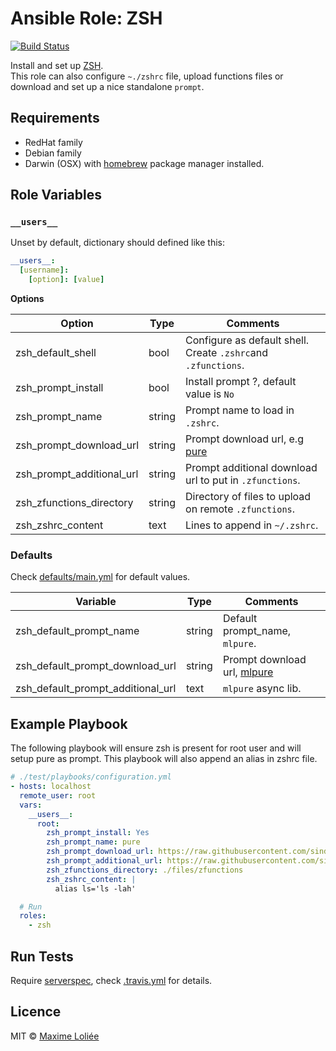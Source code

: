 # Ansible Role: ZSH

[![Build Status](https://travis-ci.org/loliee/ansible-zsh.svg?branch=master)](https://travis-ci.org/loliee/ansible-zsh)

Install and set up [ZSH](http://www.zsh.org/).  
This role can also configure `~./zshrc` file, upload functions files or download and set up a nice standalone `prompt`.

## Requirements

- RedHat family
- Debian family
- Darwin (OSX) with [homebrew](http://brew.sh/) package manager installed.

## Role Variables

### `__users__`

Unset by default, dictionary should defined like this:

```yaml
__users__:
  [username]:
    [option]: [value]
```
**Options**

| Option                    | Type     | Comments                                                      |
|---------------------------|----------|---------------------------------------------------------------|
| zsh_default_shell         | bool     | Configure as default shell. Create `.zshrc`and `.zfunctions`. |
| zsh_prompt_install        | bool     | Install prompt ?, default value is `No`                       |
| zsh_prompt_name           | string   | Prompt name to load in `.zshrc`.                              |
| zsh_prompt_download_url   | string   | Prompt download url, e.g [pure](https://github.com/sindresorhus/pure) |
| zsh_prompt_additional_url | string   | Prompt additional download url to put in `.zfunctions`.       |
| zsh_zfunctions_directory  | string   | Directory of files to upload on remote `.zfunctions`.         |
| zsh_zshrc_content         | text     | Lines to append in `~/.zshrc`.                                |


### Defaults

Check [defaults/main.yml](defaults/main.yml) for default values.

| Variable                          | Type     | Comments                                            |
|-----------------------------------|----------|-----------------------------------------------------|
| zsh_default_prompt_name           | string   | Default prompt_name, `mlpure`.                      |
| zsh_default_prompt_download_url   | string   | Prompt download url, [mlpure](https://github.com/loliee/mlpure) |
| zsh_default_prompt_additional_url | text     | `mlpure` async lib.                                 |

## Example Playbook

The following playbook will ensure zsh is present for root user and will setup pure as prompt. This playbook will also append an alias in zshrc file.

```yaml
# ./test/playbooks/configuration.yml
- hosts: localhost
  remote_user: root
  vars:
    __users__:
      root:
        zsh_prompt_install: Yes
        zsh_prompt_name: pure
        zsh_prompt_download_url: https://raw.githubusercontent.com/sindresorhus/pure/master/pure.zsh
        zsh_prompt_additional_url: https://raw.githubusercontent.com/sindresorhus/pure/master/async.zsh
        zsh_zfunctions_directory: ./files/zfunctions
        zsh_zshrc_content: |
          alias ls='ls -lah'

  # Run
  roles:
    - zsh
```

## Run Tests

Require [serverspec](http://serverspec.org/), check [.travis.yml](.travis.yml) for details.

## Licence

MIT © [Maxime Loliée](https://github.com/loliee/)
